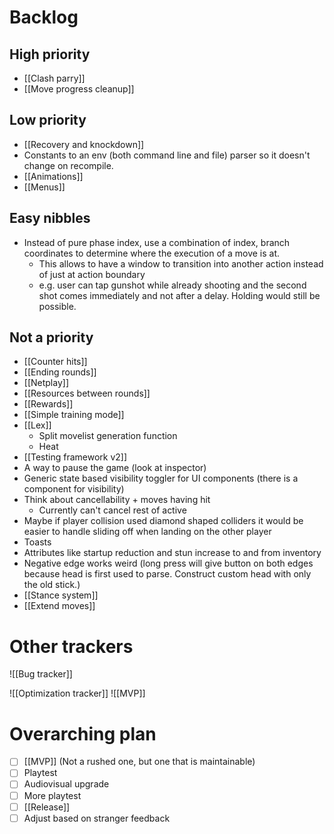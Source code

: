 # Backlog
## High priority
- [[Clash parry]]
- [[Move progress cleanup]]

## Low priority
- [[Recovery and knockdown]]
- Constants to an env (both command line and file) parser so it doesn't change on recompile.
- [[Animations]]
- [[Menus]]

## Easy nibbles
- Instead of pure phase index, use a combination of index, branch coordinates to determine where the execution of a move is at.
	- This allows to have a window to transition into another action instead of just at action boundary
	- e.g. user can tap gunshot while already shooting and the second shot comes immediately and not after a delay. Holding would still be possible.

## Not a priority
- [[Counter hits]]
- [[Ending rounds]]
- [[Netplay]]
- [[Resources between rounds]]
- [[Rewards]]
- [[Simple training mode]]
- [[Lex]]
	- Split movelist generation function
	- Heat
- [[Testing framework v2]]
- A way to pause the game (look at inspector)
- Generic state based visibility toggler for UI components (there is a component for visibility)
- Think about cancellability + moves having hit
	- Currently can't cancel rest of active
- Maybe if player collision used diamond shaped colliders it would be easier to handle sliding off when landing on the other player
- Toasts
- Attributes like startup reduction and stun increase to and from inventory
- Negative edge works weird (long press will give button on both edges because head is first used to parse. Construct custom head with only the old stick.)
- [[Stance system]]
- [[Extend moves]]

# Other trackers
![[Bug tracker]]

![[Optimization tracker]]
![[MVP]]

# Overarching plan
- [ ] [[MVP]] (Not a rushed one, but one that is maintainable)
- [ ] Playtest
- [ ] Audiovisual upgrade
- [ ] More playtest
- [ ] [[Release]]
- [ ] Adjust based on stranger feedback
